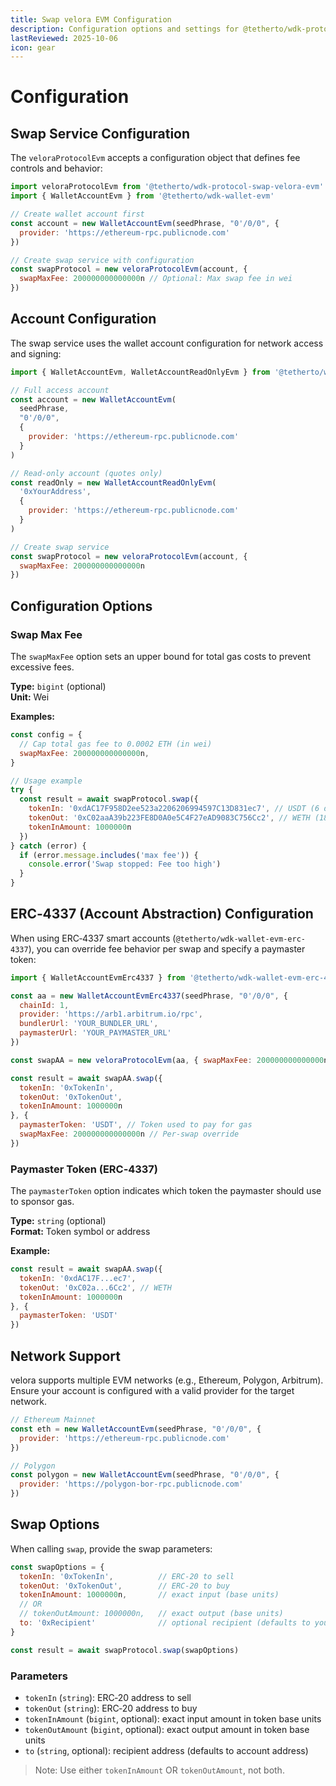 ```yaml
---
title: Swap velora EVM Configuration
description: Configuration options and settings for @tetherto/wdk-protocol-swap-velora-evm
lastReviewed: 2025-10-06
icon: gear
---
```


# Configuration

## Swap Service Configuration

The `veloraProtocolEvm` accepts a configuration object that defines fee controls and behavior:

```javascript
import veloraProtocolEvm from '@tetherto/wdk-protocol-swap-velora-evm'
import { WalletAccountEvm } from '@tetherto/wdk-wallet-evm'

// Create wallet account first
const account = new WalletAccountEvm(seedPhrase, "0'/0/0", {
  provider: 'https://ethereum-rpc.publicnode.com'
})

// Create swap service with configuration
const swapProtocol = new veloraProtocolEvm(account, {
  swapMaxFee: 200000000000000n // Optional: Max swap fee in wei
})
```

## Account Configuration

The swap service uses the wallet account configuration for network access and signing:

```javascript
import { WalletAccountEvm, WalletAccountReadOnlyEvm } from '@tetherto/wdk-wallet-evm'

// Full access account
const account = new WalletAccountEvm(
  seedPhrase,
  "0'/0/0",
  {
    provider: 'https://ethereum-rpc.publicnode.com'
  }
)

// Read-only account (quotes only)
const readOnly = new WalletAccountReadOnlyEvm(
  '0xYourAddress',
  {
    provider: 'https://ethereum-rpc.publicnode.com'
  }
)

// Create swap service
const swapProtocol = new veloraProtocolEvm(account, {
  swapMaxFee: 200000000000000n
})
```

## Configuration Options

### Swap Max Fee

The `swapMaxFee` option sets an upper bound for total gas costs to prevent excessive fees.

**Type:** `bigint` (optional)  
**Unit:** Wei

**Examples:**

```javascript
const config = {
  // Cap total gas fee to 0.0002 ETH (in wei)
  swapMaxFee: 200000000000000n,
}

// Usage example
try {
  const result = await swapProtocol.swap({
    tokenIn: '0xdAC17F958D2ee523a2206206994597C13D831ec7', // USDT (6 decimals)
    tokenOut: '0xC02aaA39b223FE8D0A0e5C4F27eAD9083C756Cc2', // WETH (18 decimals)
    tokenInAmount: 1000000n
  })
} catch (error) {
  if (error.message.includes('max fee')) {
    console.error('Swap stopped: Fee too high')
  }
}
```

## ERC‑4337 (Account Abstraction) Configuration

When using ERC‑4337 smart accounts (`@tetherto/wdk-wallet-evm-erc-4337`), you can override fee behavior per swap and specify a paymaster token:

```javascript
import { WalletAccountEvmErc4337 } from '@tetherto/wdk-wallet-evm-erc-4337'

const aa = new WalletAccountEvmErc4337(seedPhrase, "0'/0/0", {
  chainId: 1,
  provider: 'https://arb1.arbitrum.io/rpc',
  bundlerUrl: 'YOUR_BUNDLER_URL',
  paymasterUrl: 'YOUR_PAYMASTER_URL'
})

const swapAA = new veloraProtocolEvm(aa, { swapMaxFee: 200000000000000n })

const result = await swapAA.swap({
  tokenIn: '0xTokenIn',
  tokenOut: '0xTokenOut',
  tokenInAmount: 1000000n
}, {
  paymasterToken: 'USDT', // Token used to pay for gas
  swapMaxFee: 200000000000000n // Per‑swap override
})
```

### Paymaster Token (ERC‑4337)

The `paymasterToken` option indicates which token the paymaster should use to sponsor gas.

**Type:** `string` (optional)  
**Format:** Token symbol or address

**Example:**

```javascript
const result = await swapAA.swap({
  tokenIn: '0xdAC17F...ec7',
  tokenOut: '0xC02a...6Cc2', // WETH
  tokenInAmount: 1000000n
}, {
  paymasterToken: 'USDT'
})
```

## Network Support

velora supports multiple EVM networks (e.g., Ethereum, Polygon, Arbitrum). Ensure your account is configured with a valid provider for the target network.

```javascript
// Ethereum Mainnet
const eth = new WalletAccountEvm(seedPhrase, "0'/0/0", {
  provider: 'https://ethereum-rpc.publicnode.com'
})

// Polygon
const polygon = new WalletAccountEvm(seedPhrase, "0'/0/0", {
  provider: 'https://polygon-bor-rpc.publicnode.com'
})
```

## Swap Options

When calling `swap`, provide the swap parameters:

```javascript
const swapOptions = {
  tokenIn: '0xTokenIn',          // ERC‑20 to sell
  tokenOut: '0xTokenOut',        // ERC‑20 to buy
  tokenInAmount: 1000000n,       // exact input (base units)
  // OR
  // tokenOutAmount: 1000000n,   // exact output (base units)
  to: '0xRecipient'              // optional recipient (defaults to your address)
}

const result = await swapProtocol.swap(swapOptions)
```

### Parameters

- `tokenIn` (`string`): ERC‑20 address to sell  
- `tokenOut` (`string`): ERC‑20 address to buy  
- `tokenInAmount` (`bigint`, optional): exact input amount in token base units  
- `tokenOutAmount` (`bigint`, optional): exact output amount in token base units  
- `to` (`string`, optional): recipient address (defaults to account address)  

> Note: Use either `tokenInAmount` OR `tokenOutAmount`, not both.
